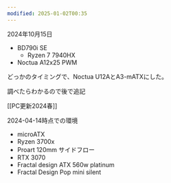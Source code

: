 ```yaml
---
modified: 2025-01-02T00:35
---
```

  

  

2024年10月15日

  

- BD790i SE
    - Ryzen 7 7940HX
- Noctua A12x25 PWM

  

  

  

  

どっかのタイミングで、Noctua U12AとA3-mATXにした。

調べたらわかるので後で追記

  
  

[[PC更新2024春]]

2024-04-14時点での環境

- microATX
- Ryzen 3700x
- Proart 120mm サイドフロー
- RTX 3070
- Fractal design ATX 560w platinum
- Fractal Design Pop mini silent